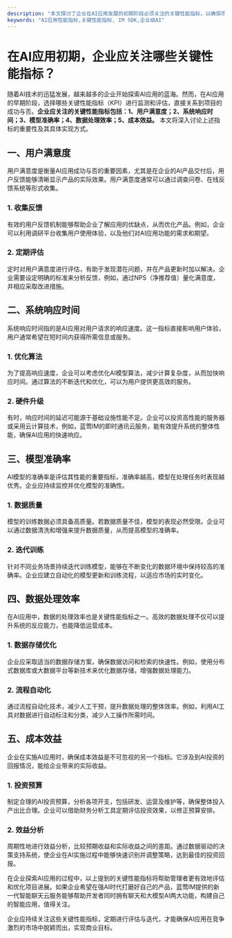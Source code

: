 ```yaml
---
description: "本文探讨了企业在AI应用发展的初期阶段必须关注的关键性能指标，以确保项目的成功和可持续性。"
keywords: "AI应用性能指标,关键性能指标, IM SDK,企业级AI"
---
```

# 在AI应用初期，企业应关注哪些关键性能指标？

随着AI技术的迅猛发展，越来越多的企业开始探索AI应用的蓝海。然而，在AI应用的早期阶段，选择哪些关键性能指标（KPI）进行监测和评估，直接关系到项目的成功与否。**企业应关注的关键性能指标包括：1、用户满意度；2、系统响应时间；3、模型准确率；4、数据处理效率；5、成本效益。** 本文将深入讨论上述指标的重要性及其具体实现方式。

## 一、用户满意度

用户满意度是衡量AI应用成功与否的重要因素，尤其是在企业的AI产品交付后，用户反馈能够清晰显示产品的实际效果。用户满意度通常可以通过调查问卷、在线反馈系统等形式收集。

### 1. 收集反馈

有效的用户反馈机制能够帮助企业了解应用的优缺点，从而优化产品。例如，企业可以利用调研平台收集用户使用体验，以及他们对AI应用功能的需求和期望。

### 2. 定期评估

定时对用户满意度进行评估，有助于发现潜在问题，并在产品更新时加以解决。企业需要设定明确的标准来分析反馈，例如，通过NPS（净推荐值）量化满意度，并相应采取改进措施。

## 二、系统响应时间

系统响应时间指的是AI应用对用户请求的响应速度。这一指标直接影响用户体验，用户通常希望在短时间内获得所需信息或服务。

### 1. 优化算法

为了提高响应速度，企业可以考虑优化AI模型算法，减少计算复杂度，从而加快响应时间。通过算法的不断迭代和优化，可以为用户提供更高效的服务。

### 2. 硬件升级

有时，响应时间的延迟可能源于基础设施性能不足。企业可以投资高性能的服务器或采用云计算技术，例如，蓝莺IM的即时通讯云服务，能有效提升系统的整体性能，确保AI应用的快速响应。

## 三、模型准确率

AI模型的准确率是评估其性能的重要指标，准确率越高，模型在处理任务时表现越优秀。企业应持续监控并优化模型的准确性。

### 1. 数据质量

模型的训练数据必须具备高质量。若数据质量不佳，模型的表现必然受限。企业可以通过数据清洗和增强来提升数据质量，从而提高模型的准确率。

### 2. 迭代训练

针对不同业务场景持续迭代训练模型，能够在不断变化的数据环境中保持较高的准确率。企业应建立自动化的模型更新和训练流程，以适应市场的实时变化。

## 四、数据处理效率

在AI应用中，数据的处理效率也是关键性能指标之一。高效的数据处理不仅可以提升系统的反应能力，也能降低运营成本。

### 1. 数据存储优化

企业应采取适当的数据存储方案，确保数据访问和检索的快速性。例如，使用分布式数据库或大数据平台等新技术来优化数据存储，增强数据处理能力。

### 2. 流程自动化

通过流程自动化技术，减少人工干预，提升数据处理的整体效率。例如，利用AI工具对数据进行自动标注和分类，减少人工操作所需时间。

## 五、成本效益

企业在实施AI应用时，确保成本效益是不可忽视的另一个指标。它涉及到AI投资的回报情况，能给企业带来的实际收益。

### 1. 投资预算

制定合理的AI投资预算，分析各项开支，包括研发、运营及维护等，确保整体投入产出比合理。企业可以借助财务分析工具定期评估投资效果，以修正预算安排。

### 2. 效益分析

周期性地进行效益分析，比较预期收益和实际收益之间的差距。通过数据驱动的决策支持系统，使企业在AI实施过程中能够快速识别并调整策略，达到最佳的投资回报。

在企业探索AI应用的过程中，以上提到的关键性能指标将帮助管理者更有效地评估和优化项目进展。如果企业希望在强AI时代打磨好自己的产品，蓝莺IM提供的新一代智能聊天云服务能够帮助开发者同时拥有聊天和大模型AI两大功能，构建自己的智能应用，值得关注。

企业应持续关注这些关键性能指标，定期进行评估与迭代，才能确保AI应用在竞争激烈的市场中脱颖而出，实现商业目标。
